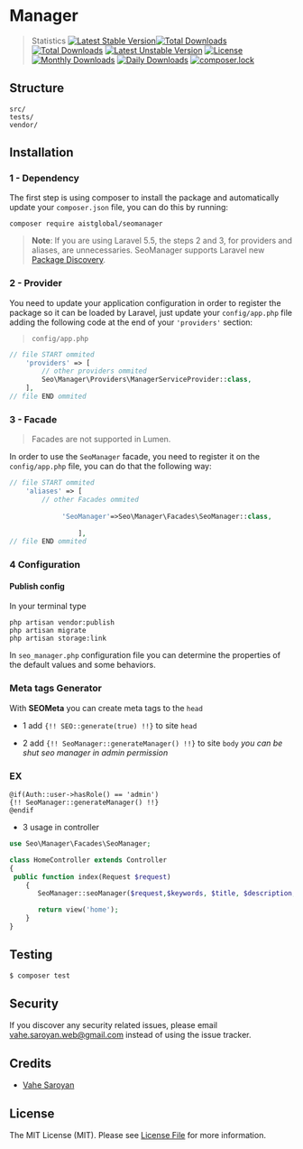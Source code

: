 # Manager
> Statistics
[![Latest Stable Version](https://poser.pugx.org/aistglobal/seomanager/v/stable)](https://packagist.org/packages/aistglobal/seomanager)[![Total Downloads](https://poser.pugx.org/seo/manager/downloads)](https://packagist.org/packages/seo/manager)
[![Total Downloads](https://poser.pugx.org/aistglobal/seomanager/downloads)](https://packagist.org/packages/aistglobal/seomanager)
[![Latest Unstable Version](https://poser.pugx.org/aistglobal/seomanager/v/unstable)](https://packagist.org/packages/aistglobal/seomanager)
[![License](https://poser.pugx.org/aistglobal/seomanager/license)](https://packagist.org/packages/aistglobal/seomanager)
[![Monthly Downloads](https://poser.pugx.org/aistglobal/seomanager/d/monthly)](https://packagist.org/packages/aistglobal/seomanager)
[![Daily Downloads](https://poser.pugx.org/aistglobal/seomanager/d/daily)](https://packagist.org/packages/aistglobal/seomanager)
[![composer.lock](https://poser.pugx.org/aistglobal/seomanager/composerlock)](https://packagist.org/packages/aistglobal/seomanager)

## Structure


```       
src/
tests/
vendor/
```


## Installation
### 1 - Dependency
The first step is using composer to install the package and automatically update your `composer.json` file, you can do this by running:
```shell
composer require aistglobal/seomanager
```
> **Note**: If you are using Laravel 5.5, the steps 2 and 3, for providers and aliases, are unnecessaries. SeoManager supports Laravel new [Package Discovery](https://laravel.com/docs/5.5/packages#package-discovery).

### 2 - Provider
You need to update your application configuration in order to register the package so it can be loaded by Laravel, just update your `config/app.php` file adding the following code at the end of your `'providers'` section:

> `config/app.php`

```php
// file START ommited
    'providers' => [
        // other providers ommited
        Seo\Manager\Providers\ManagerServiceProvider::class,
    ],
// file END ommited
```



### 3 - Facade

> Facades are not supported in Lumen.

In order to use the `SeoManager` facade, you need to register it on the `config/app.php` file, you can do that the following way:

```php
// file START ommited
    'aliases' => [
        // other Facades ommited
       
             'SeoManager'=>Seo\Manager\Facades\SeoManager::class,
             
                 ],
// file END ommited
```


### 4 Configuration

#### Publish config

In your terminal type
```shell
php artisan vendor:publish
php artisan migrate
php artisan storage:link
```


In `seo_manager.php` configuration file you can determine the properties of the default values and some behaviors.



### Meta tags Generator
With **SEOMeta** you can create meta tags to the `head`

- 1 add `{!! SEO::generate(true) !!}` to site `head`

- 2 add `{!! SeoManager::generateManager() !!}` to site `body` *you can be shut seo manager in admin permission*
### EX
```blade
@if(Auth::user->hasRole() == 'admin')
{!! SeoManager::generateManager() !!}
@endif
```
- 3 usage in controller
```php
use Seo\Manager\Facades\SeoManager;

class HomeController extends Controller
{
 public function index(Request $request)
    {
       SeoManager::seoManager($request,$keywords, $title, $description, $ogType, $image = null, $locale = null, $locales = null, $canonical = null);

       return view('home');
    }
}
```

## Testing

``` bash
$ composer test
```

## Security

If you discover any security related issues, please email vahe.saroyan.web@gmail.com instead of using the issue tracker.

## Credits

- [Vahe Saroyan][link-author]

## License

The MIT License (MIT). Please see [License File](LICENSE.md) for more information.

[ico-version]: https://img.shields.io/packagist/v/Seo/Manager.svg?style=flat-square
[ico-license]: https://img.shields.io/badge/license-MIT-brightgreen.svg?style=flat-square
[ico-travis]: https://travis-ci.org/VaheSaroyan/seo.svg?branch=master
[ico-scrutinizer]: https://img.shields.io/scrutinizer/coverage/g/Seo/Manager.svg?style=flat-square
[ico-code-quality]: https://img.shields.io/scrutinizer/g/Seo/Manager.svg?style=flat-square
[ico-downloads]: https://img.shields.io/packagist/dt/Seo/Manager.svg?style=flat-square

[link-packagist]: https://packagist.org/packages/seo/manager
[link-travis]: https://travis-ci.org/Seo/Manager
[link-scrutinizer]: https://scrutinizer-ci.com/g/Seo/Manager/code-structure
[link-code-quality]: https://scrutinizer-ci.com/g/Seo/Manager
[link-downloads]: https://packagist.org/packages/Seo/Manager
[link-author]: https://github.com/VaheSaroyan
[link-contributors]: ../../contributors
